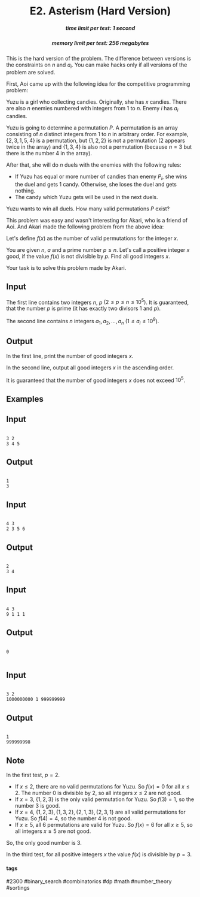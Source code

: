 <h1 style='text-align: center;'> E2. Asterism (Hard Version)</h1>

<h5 style='text-align: center;'>time limit per test: 1 second</h5>
<h5 style='text-align: center;'>memory limit per test: 256 megabytes</h5>

This is the hard version of the problem. The difference between versions is the constraints on $n$ and $a_i$. You can make hacks only if all versions of the problem are solved.

First, Aoi came up with the following idea for the competitive programming problem:

Yuzu is a girl who collecting candies. Originally, she has $x$ candies. There are also $n$ enemies numbered with integers from $1$ to $n$. Enemy $i$ has $a_i$ candies.

Yuzu is going to determine a permutation $P$. A permutation is an array consisting of $n$ distinct integers from $1$ to $n$ in arbitrary order. For example, $\{2,3,1,5,4\}$ is a permutation, but $\{1,2,2\}$ is not a permutation ($2$ appears twice in the array) and $\{1,3,4\}$ is also not a permutation (because $n=3$ but there is the number $4$ in the array).

After that, she will do $n$ duels with the enemies with the following rules:

* If Yuzu has equal or more number of candies than enemy $P_i$, she wins the duel and gets $1$ candy. Otherwise, she loses the duel and gets nothing.
* The candy which Yuzu gets will be used in the next duels.

Yuzu wants to win all duels. How many valid permutations $P$ exist?

This problem was easy and wasn't interesting for Akari, who is a friend of Aoi. And Akari made the following problem from the above idea:

Let's define $f(x)$ as the number of valid permutations for the integer $x$.

You are given $n$, $a$ and a prime number $p \le n$. Let's call a positive integer $x$ good, if the value $f(x)$ is not divisible by $p$. Find all good integers $x$.

Your task is to solve this problem made by Akari.

## Input

The first line contains two integers $n$, $p$ $(2 \le p \le n \le 10^5)$. It is guaranteed, that the number $p$ is prime (it has exactly two divisors $1$ and $p$).

The second line contains $n$ integers $a_1, a_2, \ldots, a_n$ $(1 \le a_i \le 10^9)$.

## Output

In the first line, print the number of good integers $x$.

In the second line, output all good integers $x$ in the ascending order.

It is guaranteed that the number of good integers $x$ does not exceed $10^5$.

## Examples

## Input


```

3 2
3 4 5

```
## Output


```

1
3

```
## Input


```

4 3
2 3 5 6

```
## Output


```

2
3 4

```
## Input


```

4 3
9 1 1 1

```
## Output


```

0


```
## Input


```

3 2
1000000000 1 999999999

```
## Output


```

1
999999998

```
## Note

In the first test, $p=2$.

* If $x \le 2$, there are no valid permutations for Yuzu. So $f(x)=0$ for all $x \le 2$. The number $0$ is divisible by $2$, so all integers $x \leq 2$ are not good.
* If $x = 3$, $\{1,2,3\}$ is the only valid permutation for Yuzu. So $f(3)=1$, so the number $3$ is good.
* If $x = 4$, $\{1,2,3\} , \{1,3,2\} , \{2,1,3\} , \{2,3,1\}$ are all valid permutations for Yuzu. So $f(4)=4$, so the number $4$ is not good.
* If $x \ge 5$, all $6$ permutations are valid for Yuzu. So $f(x)=6$ for all $x \ge 5$, so all integers $x \ge 5$ are not good.

So, the only good number is $3$.

In the third test, for all positive integers $x$ the value $f(x)$ is divisible by $p = 3$.



#### tags 

#2300 #binary_search #combinatorics #dp #math #number_theory #sortings 